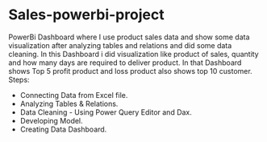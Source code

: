 # Sales-powerbi-project
PowerBi Dashboard where I use product sales data and show some data visualization after analyzing tables and relations and did some data cleaning. 
In this Dashboard i did visualization like product of sales, quantity and how many days are required to deliver product. In that Dashboard shows Top 5 profit product and loss product also shows top 10 customer. 
 Steps:
* Connecting Data from Excel file.
* Analyzing Tables & Relations.
* Data Cleaning - Using Power Query Editor and Dax.
* Developing Model.
* Creating Data Dashboard.
